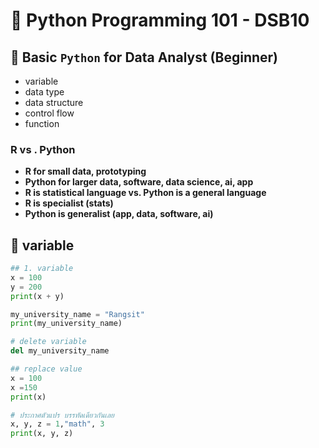 # 🌲 Python Programming 101 - DSB10
## 🐣 Basic `Python` for Data Analyst (Beginner)
- variable
- data type
- data structure
- control flow
- function
### R vs . Python
- **R for small data, prototyping**
- **Python for larger data, software, data science, ai, app**
- **R is statistical language vs. Python is a general language**
- **R is specialist (stats)**
- **Python is generalist (app, data, software, ai)**
## 📩 variable
```py
## 1. variable  
x = 100
y = 200
print(x + y)
```
```py
my_university_name = "Rangsit"
print(my_university_name)
```
```py
# delete variable
del my_university_name
```
```py
## replace value
x = 100
x =150
print(x)
```
```py
# ประกาศตัวแปร บรรทัดเดียวกันเลย
x, y, z = 1,"math", 3
print(x, y, z)
```
